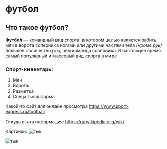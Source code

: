 # футбол
## Что такое футбол?
**Футбо́л** — командный вид спорта, в котором целью является забить мяч в ворота соперника ногами или другими частями тела _(кроме рук)_ большее количество раз, чем команда соперника. В настоящее время самый популярный и массовый вид спорта в мире
### Спорт-инвентарь:
1. Мяч
2. Ворота
3. Разметка
4. Спецальная форма


Какой-то сайт для онлайн просмотра https://www.sport-express.ru/football

Откуда взята информация: https://ru.wikipedia.org/wiki

Картинки:
![тык](https://b1.m24.ru/c/1332719.jpg)

![тык](https://www.m24.ru/b/d/nBkSUhL2hFYlnsu2L76BrNOp2Z318Ji-mijFnuWR9mOBdDebBizCnTY8qdJf6ReJ58vU9meMMok3Ee2nhSR6ISeO9G1N_wjJ=CRPI1zMtcCb-tX2CWvDqOg.jpg)
